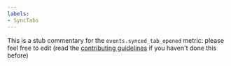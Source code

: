 ```yaml
---
labels:
- SyncTabs
---
```

This is a stub commentary for the `events.synced_tab_opened` metric: please feel free to edit (read the
[contributing guidelines](https://github.com/mozilla/glean-annotations/blob/main/CONTRIBUTING.md)
if you haven't done this before)
